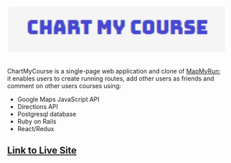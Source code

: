 

# [<p align="center"><img src="app/assets/images/Logo.PNG" width="500"></p>][1]


ChartMyCourse is a single-page web application and clone of [MapMyRun](https://www.mapmyrun.com/); it enables users to create running routes, add other users as friends and comment on other users courses using:  


* Google Maps JavaScript API
* Directions API
* Postgresql database
* Ruby on Rails
* React/Redux

## [Link to Live Site](https://chart-my-course.herokuapp.com/#/)











[1]: https://chart-my-course.herokuapp.com/#/
